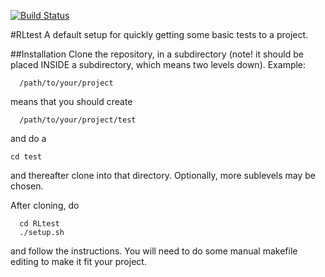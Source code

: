 [![Build Status](https://travis-ci.org/riklund/rltest.png)](https://travis-ci.org/riklund/rltest)

#RLtest
A default setup for quickly getting some basic tests to a project. 

##Installation
Clone the repository, in a subdirectory (note! it should be placed INSIDE a subdirectory, which means two levels down). Example:

	  /path/to/your/project

means that you should create 

	  /path/to/your/project/test

and do a 

	cd test

and thereafter clone into that directory. Optionally, more sublevels may be chosen. 

After cloning, do

	  cd RLtest
	  ./setup.sh

and follow the instructions. You will need to do some manual makefile editing to make it fit your project.